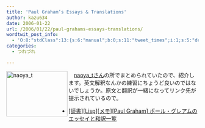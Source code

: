 ```yaml
---
title: 'Paul Graham’s Essays & Translations'
author: kazu634
date: 2006-01-22
url: /2006/01/22/paul-grahams-essays-translations/
wordtwit_post_info:
  - 'O:8:"stdClass":13:{s:6:"manual";b:0;s:11:"tweet_times";i:1;s:5:"delay";i:0;s:7:"enabled";i:1;s:10:"separation";s:2:"60";s:7:"version";s:3:"3.7";s:14:"tweet_template";b:0;s:6:"status";i:2;s:6:"result";a:0:{}s:13:"tweet_counter";i:2;s:13:"tweet_log_ids";a:1:{i:0;i:2253;}s:9:"hash_tags";a:0:{}s:8:"accounts";a:1:{i:0;s:7:"kazu634";}}'
categories:
  - つれづれ

---
```

<div class="section">
<p>
<a href="http://d.hatena.ne.jp/naoya_t/20060109/1136788875" onclick="__gaTracker('send', 'event', 'outbound-article', 'http://d.hatena.ne.jp/naoya_t/20060109/1136788875', '');" target="_blank"><img width="160" align="left" alt="naoya_t" src="http://image.blog.livedoor.jp/simoom634/imgs/c/c/ccc9e264-s.jpg" height="119" border="0" class="pict" /></a>
</p></p> 
  
<p>
    　<a href="http://d.hatena.ne.jp/naoya_t/" onclick="__gaTracker('send', 'event', 'outbound-article', 'http://d.hatena.ne.jp/naoya_t/', 'naoya_tさん');" target="blank">naoya_tさん</a>の所でまとめられていたので、紹介します。英文解釈なんかの練習にちょうど良いのではないでしょうか。原文と翻訳が一緒になってリンク先が提示されているので。
</p>
  
<ul>
<li>
<a href="http://d.hatena.ne.jp/naoya_t/20060109/1136788875" onclick="__gaTracker('send', 'event', 'outbound-article', 'http://d.hatena.ne.jp/naoya_t/20060109/1136788875', '[読書][Lisp][メモ][Paul Graham] ポール・グレアムのエッセイと和訳一覧');" target="_blank">[読書][Lisp][メモ][Paul Graham] ポール・グレアムのエッセイと和訳一覧</a>
</li>
</ul>
</div>